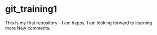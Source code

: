 # git_training1
This is my first repository - I am happy.
I am looking forward to learning more
New comments.
